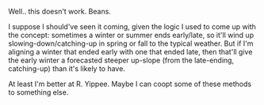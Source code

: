 Well.. this doesn't work. Beans.

I suppose I should've seen it coming, given the logic I used to come up with the concept: sometimes a winter or summer ends early/late, so it'll wind up slowing-down/catching-up in spring or fall to the typical weather. But if I'm aligning a winter that ended early with one that ended late, then that'll give the early winter a forecasted steeper up-slope (from the late-ending, catching-up) than it's likely to have.

At least I'm better at R. Yippee. Maybe I can coopt some of these methods to something else.

